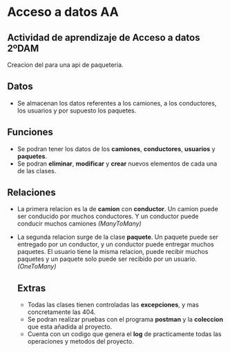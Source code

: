# Acceso a datos AA
## Actividad de aprendizaje de Acceso a datos 2ºDAM

Creacion del para una api de paqueteria.

## Datos

- Se almacenan los datos referentes a los camiones, a los conductores, los usuarios y por supuesto los paquetes.

## Funciones

- Se podran tener los datos de los **camiones**, **conductores**, **usuarios** y **paquetes**.
- Se podran **eliminar**, **modificar** y **crear** nuevos elementos de cada una de las clases.

## Relaciones

- La primera relacion es la de **camion** con **conductor**. Un camion puede ser conducido por muchos conductores.
  Y un conductor puede conducir muchos camiones *(ManyToMany)*
- La segunda relacion surge de la clase **paquete**. Un paquete puede ser entregado por un conductor, y un conductor puede entregar 
  muchos paquetes. El usuario tiene la misma relacion, puede recibir muchos paquetes y un paquete solo puede ser recibido por un usuario. *(OneToMany)*
  
  ## Extras
  
  - Todas las clases tienen controladas las **excepciones**, y mas concretamente las 404.
  - Se podran realizar pruebas con el programa **postman** y la **coleccion** que esta añadida al proyecto.
  - Cuenta con un codigo que genera el **log** de practicamente todas las operaciones y metodos del proyecto.

